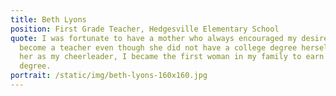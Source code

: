 ```yaml
---
title: Beth Lyons
position: First Grade Teacher, Hedgesville Elementary School
quote: I was fortunate to have a mother who always encouraged my desire to
  become a teacher even though she did not have a college degree herself.  With
  her as my cheerleader, I became the first woman in my family to earn a college
  degree.
portrait: /static/img/beth-lyons-160x160.jpg
---
```

